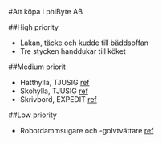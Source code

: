 #Att köpa i phiByte AB

##High priority
* Lakan, täcke och kudde till bäddsoffan
* Tre stycken handdukar till köket

##Medium priorit
* Hatthylla, TJUSIG [ref](http://www.ikea.com/se/sv/catalog/products/40152633/)
* Skohylla, TJUSIG [ref](http://www.ikea.com/se/sv/catalog/products/30152638/)
* Skrivbord, EXPEDIT [ref](http://www.ikea.com/se/sv/catalog/products/S99861340/)

##Low priority
* Robotdammsugare och -golvtvättare [ref](http://www.robotexperten.se/83-roomba-581-scooba.html)